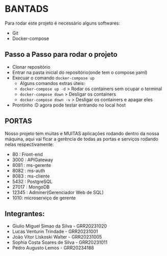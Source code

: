<h1>BANTADS</h1>

Para rodar este projeto é necessário alguns softwares:
- Git
- Docker-compose

<h2>Passo a Passo para rodar o projeto</h2>

- Clonar repositório
- Entrar na pasta inicial do repositório(onde tem o compose.yaml)
- Execuar o comando `docker-compose up`
    - Alguns comandos extras úteis:
    - `docker-compose up -d` > Rodar os containers sem ocupar o terminal
    - `docker-compose down` > Desligar os containers
    - `docker-compose down -v` > Desligar os containers e apagar eles
- Prontinho :D agora pode testar entrando no local host


 <h2>PORTAS</h2>
 Nosso projeto tem muitas e MUITAS aplicações rodando dentro da nossa máquina, aqui vai ficar a gerência de todas as portas e serviços rodando nelas respectivamente:


 - 80 : Front-end
 - 3000 : APIGateway
 - 8081 : ms-gerente
 - 8082 : ms-auth
 - 8083 : ms-cliente
 - 5432 : PostgreSQL
 - 27017 : MongoDB
 - 12345 : Adminer(Gerenciador Web de SQL)
 - 1010: microserviço de gerente

## Integrantes:
  - Giulio Miguel Simao da Silva - GRR20231020
  - Lucas Venturin Trindade - GRR20231001
  - João Vitor Liskoski Walter - GRR20231005
  - Sophia Costa Soares de Silva - GRR20231011
  - Pedro Augusto Lemos - GRR20234188 

